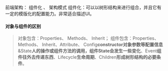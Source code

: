 前端架构： 组件化 、 架构模式
组件化：可以以树形结构来进行组合，并且它有一定的模版化的配置能力。非常适合描述UI。

#### 对象与组件的区别
> 对象包含：Properties、 Methods、 Inherit；
> 组件包含：Properties、 Methods、 Inherit、Attribute、 Config**constructor对象参数等配置信息**&State**人的操作或组件方法的调用，组件State会发生一些变化**、Event**组件往外去传递东西**、Lifecycle**生命周期**、Children**形成树形结构的必要条件**。


